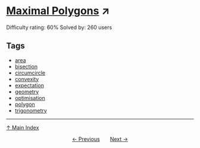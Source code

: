 # [Maximal Polygons](https://projecteuler.net/problem=564) ↗️

Difficulty rating: 60%
Solved by: 260 users
## Tags

- [area](../tags/area.md)
- [bisection](../tags/bisection.md)
- [circumcircle](../tags/circumcircle.md)
- [convexity](../tags/convexity.md)
- [expectation](../tags/expectation.md)
- [geometry](../tags/geometry.md)
- [optimisation](../tags/optimisation.md)
- [polygon](../tags/polygon.md)
- [trigonometry](../tags/trigonometry.md)



---

[↑ Main Index](../README.md)


<div align=center><a href='563.md'>← Previous</a> &nbsp;&nbsp; &nbsp;&nbsp;  <a href='565.md'>Next →</a></div>
